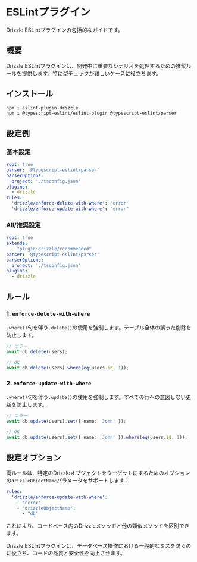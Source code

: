 # ESLintプラグイン

Drizzle ESLintプラグインの包括的なガイドです。

## 概要

Drizzle ESLintプラグインは、開発中に重要なシナリオを処理するための推奨ルールを提供します。特に型チェックが難しいケースに役立ちます。

## インストール

```bash
npm i eslint-plugin-drizzle
npm i @typescript-eslint/eslint-plugin @typescript-eslint/parser
```

## 設定例

### 基本設定

```yaml
root: true
parser: '@typescript-eslint/parser'
parserOptions:
  project: './tsconfig.json'
plugins:
  - drizzle
rules:
  'drizzle/enforce-delete-with-where': "error"
  'drizzle/enforce-update-with-where': "error"
```

### All/推奨設定

```yaml
root: true
extends:
  - "plugin:drizzle/recommended"
parser: '@typescript-eslint/parser'
parserOptions:
  project: './tsconfig.json'
plugins:
  - drizzle
```

## ルール

### 1. `enforce-delete-with-where`

`.where()`句を伴う`.delete()`の使用を強制します。テーブル全体の誤った削除を防止します。

```typescript
// エラー
await db.delete(users);

// OK
await db.delete(users).where(eq(users.id, 1));
```

### 2. `enforce-update-with-where`

`.where()`句を伴う`.update()`の使用を強制します。すべての行への意図しない更新を防止します。

```typescript
// エラー
await db.update(users).set({ name: 'John' });

// OK
await db.update(users).set({ name: 'John' }).where(eq(users.id, 1));
```

## 設定オプション

両ルールは、特定のDrizzleオブジェクトをターゲットにするためのオプションの`drizzleObjectName`パラメータをサポートします：

```yaml
rules:
  'drizzle/enforce-update-with-where':
    - "error"
    - "drizzleObjectName":
      - "db"
```

これにより、コードベース内のDrizzleメソッドと他の類似メソッドを区別できます。

Drizzle ESLintプラグインは、データベース操作における一般的なミスを防ぐのに役立ち、コードの品質と安全性を向上させます。
